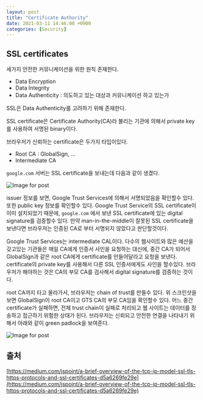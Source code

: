 ```yaml
---
layout: post
title: "Certificate Authority"
date: 2021-03-11 14:46:00 +0900
categories: [Security]
---
```


## SSL certificates

세가지 안전한 커뮤니케이션을 위한 원칙 존재한다.

- Data Encryption
- Data Integrity
- Data Authenticity : 의도하고 있는 대상과 커뮤니케이션 하고 있는가

SSL은 Data Authenticity를 고려하기 위해 존재한다.

SSL certificate은 Certificate Authority(CA)라 불리는 기관에 의해서 private key를 사용하여 서명된 binary이다.

브라우저가 신뢰하는 certificate은 두가지 타입이있다.

- Root CA : GlobalSign, ...
- Intermediate CA

```google.com``` 서버는 SSL certificate을 보내는데 다음과 같이 생겼다.

![Image for post](https://miro.medium.com/max/484/1*PoKM30FYwcLemZHQl8XPSg.png)

issuer 정보를 보면, Google Trust Services에 의해서 서명되었음을 확인할수 있다. 또한 public key 정보를 확인할수 있다. Google Trust Service의 SSL certificate이 이미 설치되었기 때문에,  ```google.com``` 에서 보낸 SSL certificate에 있는 digital signature를 검증할수 있다. 만약 man-in-the-middle이 잘못된 SSL certificate을 보낸다면 브라우저는 인증된 CA로 부터 서명되지 않았다고 판단할것이다.

Google Trust Services는 intermediate CAL이다. 다수의 웹사이트와 많은 예산을 갖고있는 기관들은 매일 CA에게 인증서 사인을 요청하는 대신에, 중간 CA가 되어서 GlobalSign과 같은 root CA에게 certificate를 만들어달라고 요청을 보낸다.  certificate의 private key를 사용해서 다른 SSL 인증서에게도 사인을 할수있다. 브라우저가 해야하는 것은 CA의 부모 CA를 검사해서 digital signature를 검증하는 것이다.

root CA까지 타고 올라가서, 브라우저는 chain of trust를 만들수 있다. 위 스크린샷을 보면 GlobalSign이 root CA이고 GTS CA의 부모 CA임을 확인할수 있다. 어느 중간 certificate가 실패하면, 전체 trust chain이 실패로 처리되고 웹 사이트는 데이터를 정송하고 접근하기 위험한 상태가 된다. 브라우저는 신뢰되고 안전한 연결을 나타내기 위해서 아래와 같이 green padlock을 보여준다.

![Image for post](https://miro.medium.com/max/600/0*r-N-rbzpFQVrat-6.png)

## 출처

[https://medium.com/jspoint/a-brief-overview-of-the-tcp-ip-model-ssl-tls-https-protocols-and-ssl-certificates-d5a6269fe29e](https://medium.com/jspoint/a-brief-overview-of-the-tcp-ip-model-ssl-tls-https-protocols-and-ssl-certificates-d5a6269fe29e)